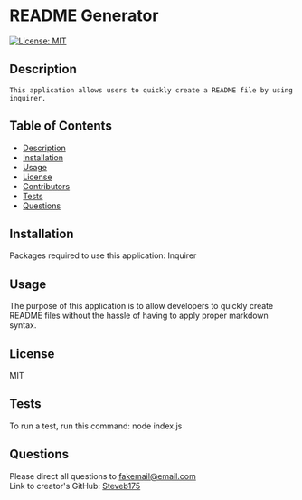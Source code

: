 
  # README Generator

  [![License: MIT](https://img.shields.io/badge/License-MIT-yellow.svg)](https://opensource.org/licenses/MIT)

  ## Description
    This application allows users to quickly create a README file by using inquirer.
  
  ## Table of Contents
  - [Description](#description)
  - [Installation](#installation)
  - [Usage](#usage)
  - [License](#license)
  - [Contributors](#contributors)
  - [Tests](#tests)
  - [Questions](#questions)

  ## Installation
  Packages required to use this application: Inquirer

  ## Usage
  The purpose of this application is to allow developers to quickly create README files without the hassle of having to apply proper markdown syntax.

  ## License
  MIT

  ## Tests
  To run a test, run this command: node index.js

  ## Questions
  Please direct all questions to fakemail@email.com  
  Link to creator's GitHub: [Steveb175](https://github.com/Steveb175)

